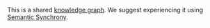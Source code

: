 This is a shared [knowledge graph](https://github.com/synchrony/smsn/wiki/FAQ#what-is-a-knowledge-graph). We suggest experiencing it using [Semantic Synchrony](https://github.com/synchrony/smsn/wiki).